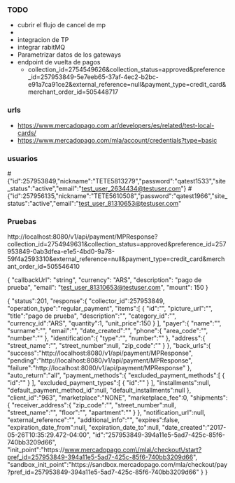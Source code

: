 ### TODO


- cubrir el flujo de cancel de mp
- 
- integracion de TP
- integrar rabitMQ
- Parametrizar datos de los gateways
- endpoint de vuelta de pagos
	- collection_id=2754549626&collection_status=approved&preference_id=257953849-5e7eeb65-37af-4ec2-b2bc-e91a7ca91ce2&external_reference=null&payment_type=credit_card&merchant_order_id=505448717


### urls
- https://www.mercadopago.com.ar/developers/es/related/test-local-cards/
- https://www.mercadopago.com/mla/account/credentials?type=basic

### usuarios
 #{"id":257953849,"nickname":"TETE5813279","password":"qatest1533","site_status":"active","email":"test_user_2634434@testuser.com"}
 #{"id":257956135,"nickname":"TETE5610508","password":"qatest1966","site_status":"active","email":"test_user_81310653@testuser.com"
 
 ### Pruebas
 
 http://localhost:8080/v1/api/payment/MPResponse?collection_id=2754949631&collection_status=approved&preference_id=257953849-0ab3dfea-e1e5-4bd0-9a78-59f4a2593310&external_reference=null&payment_type=credit_card&merchant_order_id=505546410
 
 {
  "callbackUrl": "string",
  "currency": "ARS",
  "description": "pago de prueba",
  "email": "test_user_81310653@testuser.com",
  "mount": 150
}


{
    "status":201,
    "response":{
        "collector_id":257953849,
        "operation_type":"regular_payment",
        "items":[
            {
                "id":"",
                "picture_url":"",
                "title":"pago de prueba",
                "description":"",
                "category_id":"",
                "currency_id":"ARS",
                "quantity":1,
                "unit_price":150
            }
        ],
        "payer":{
            "name":"",
            "surname":"",
            "email":"",
            "date_created":"",
            "phone":{
                "area_code":"",
                "number":""
            },
            "identification":{
                "type":"",
                "number":""
            },
            "address":{
                "street_name":"",
                "street_number":null,
                "zip_code":""
            }
        },
        "back_urls":{
            "success":"http:\/\/localhost:8080\/v1\/api\/payment\/MPResponse",
            "pending":"http:\/\/localhost:8080\/v1\/api\/payment\/MPResponse",
            "failure":"http:\/\/localhost:8080\/v1\/api\/payment\/MPResponse"
        },
        "auto_return":"all",
        "payment_methods":{
            "excluded_payment_methods":[
                {
                    "id":""
                }
            ],
            "excluded_payment_types":[
                {
                    "id":""
                }
            ],
            "installments":null,
            "default_payment_method_id":null,
            "default_installments":null
        },
        "client_id":"963",
        "marketplace":"NONE",
        "marketplace_fee":0,
        "shipments":{
            "receiver_address":{
                "zip_code":"",
                "street_number":null,
                "street_name":"",
                "floor":"",
                "apartment":""
            }
        },
        "notification_url":null,
        "external_reference":"",
        "additional_info":"",
        "expires":false,
        "expiration_date_from":null,
        "expiration_date_to":null,
        "date_created":"2017-05-26T10:35:29.472-04:00",
        "id":"257953849-394a11e5-5ad7-425c-85f6-740bb3209d66",
        "init_point":"https:\/\/www.mercadopago.com\/mla\/checkout\/start?pref_id=257953849-394a11e5-5ad7-425c-85f6-740bb3209d66",
        "sandbox_init_point":"https:\/\/sandbox.mercadopago.com\/mla\/checkout\/pay?pref_id=257953849-394a11e5-5ad7-425c-85f6-740bb3209d66"
    }
}